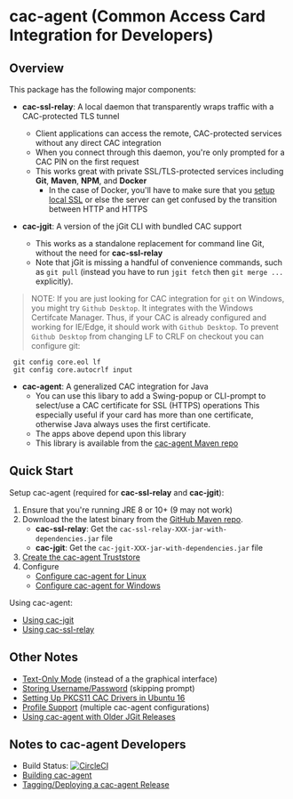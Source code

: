 cac-agent (Common Access Card Integration for Developers)
================

Overview
----------------

This package has the following major components:

* **cac-ssl-relay**: A local daemon that transparently wraps traffic with a CAC-protected TLS tunnel
	* Client applications can access the remote, CAC-protected services without any direct CAC integration
	* When you connect through this daemon, you're only prompted for a CAC PIN on the first request
	* This works great with private SSL/TLS-protected services including **Git**, **Maven**, **NPM**, and **Docker**
		* In the case of Docker, you'll have to make sure that you [setup local SSL](docs/Using-local-ssl-with-ssl-relay.md) 
		  or else the server can get confused by the transition between HTTP and HTTPS

* **cac-jgit**: A version of the jGit CLI with bundled CAC support
	* This works as a standalone replacement for command line Git, without the need for **cac-ssl-relay**
	* Note that jGit is missing a handful of convenience commands, such as `git pull` (instead you have to run `jgit fetch` then `git merge ...` explicitly).

> NOTE: If you are just looking for CAC integration for `git` on Windows, you might try `Github Desktop`. It integrates with the 
> Windows Certifcate Manager. Thus, if your CAC is already configured and working for IE/Edge, it should work with `Github Desktop`.
> To prevent `Github Desktop` from changing LF to CRLF on checkout you can configure git:

     git config core.eol lf
     git config core.autocrlf input

* **cac-agent**: A generalized CAC integration for Java
	* You can use this libary to add a Swing-popup or CLI-prompt to select/use a CAC certificate for SSL (HTTPS) operations
	  This especially useful if your card has more than one certificate, otherwise Java always uses the first certificate.
	* The apps above depend upon this library
	* This library is available from the [cac-agent Maven repo](https://github.com/MoebiusSolutions/cac-agent.mvn.git)


Quick Start
----------------

Setup cac-agent (required for **cac-ssl-relay** and **cac-jgit**):

1. Ensure that you're running JRE 8 or 10+ (9 may not work)
2. Download the the latest binary from the [GitHub Maven repo](https://github.com/MoebiusSolutions/cac-agent.mvn/tree/master/com/github/MoebiusSolutions).
	* **cac-ssl-relay**: Get the `cac-ssl-relay-XXX-jar-with-dependencies.jar` file
	* **cac-jgit**: Get the `cac-jgit-XXX-jar-with-dependencies.jar` file
3. [Create the cac-agent Truststore](docs/Create-the-cac-agent-Truststore.md)
4. Configure
	* [Configure cac-agent for Linux](docs/Configure-cac-agent-for-Linux.md)
	* [Configure cac-agent for Windows](docs/Configure-cac-agent-for-Windows.md)

Using cac-agent:

* [Using cac-jgit](docs/Using-cac-agent-with-Git.md)
* [Using cac-ssl-relay](docs/Using-cac-agent-with-ssl-relay.md)


Other Notes
----------------

* [Text-Only Mode](docs/Text-Only-Mode.md) (instead of a the graphical interface)
* [Storing Username/Password](docs/Storing-Username-Password.md) (skipping prompt)
* [Setting Up PKCS11 CAC Drivers in Ubuntu 16](docs/Setting-Up-PKCS11-CAC-Drivers-in-Ubuntu-16.md)
* [Profile Support](docs/Profile-Support.md) (multiple cac-agent configurations)
* [Using cac-agent with Older JGit Releases](docs/Using-cac-agent-with-Older-JGit-Releases.md)


Notes to cac-agent Developers
----------------

* Build Status: [![CircleCI](https://circleci.com/gh/MoebiusSolutions/cac-agent.svg?style=svg)](https://circleci.com/gh/MoebiusSolutions/cac-agent)
* [Building cac-agent](Building-cac-agent.md)
* [Tagging/Deploying a cac-agent Release](docs/Tagging-Deploying-a-cac-agent-Release.md)
